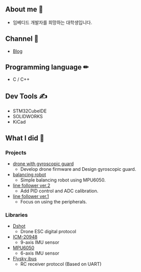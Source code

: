 ## About me 🐣
* 임베디드 개발자를 희망하는 대학생입니다. 

## Channel 🔔
- [Blog](https://mokhwasomssi.tistory.com/)

## Programming language ✏
* C / C++

## Dev Tools ✍
* STM32CubeIDE  
* SOLIDWORKS
* KiCad

## What I did 📝

### Projects 
* [drone with gyroscopic guard](https://github.com/mokhwasomssi/drone_with_gyroscopic_guard.git)
  - Develop drone firmware and Design gyroscopic guard.
* [balancing robot](https://github.com/mokhwasomssi/stm32_hal_balancing_bot.git)  
  - Simple balancing robot using MPU6050.
* [line follower ver.2](https://github.com/mokhwasomssi/stm32_hal_line_tracer.git)
  - Add PID control and ADC calibration.
* [line follower ver.1](https://github.com/mokhwasomssi/stm32_spl_line_tracer.git) 
  - Focus on using the peripherals.

### Libraries
* [Dshot](https://github.com/mokhwasomssi/stm32_hal_dshot.git)
  - Drone ESC digital protocol
* [ICM-20948](https://github.com/mokhwasomssi/stm32_hal_icm20948.git)
  - 9-axis IMU sensor
* [MPU6050](https://github.com/mokhwasomssi/stm32_hal_mpu6050.git)
  - 6-axis IMU sensor
* [Flysky ibus](https://github.com/mokhwasomssi/stm32_hal_flysky_ibus.git)
  - RC receiver protocol (Based on UART)
